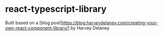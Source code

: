 # react-typescript-library

Built based on a [blog post|https://blog.harveydelaney.com/creating-your-own-react-component-library/] by Harvey Delaney